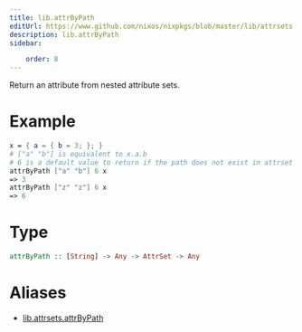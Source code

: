 ```yaml
---
title: lib.attrByPath
editUrl: https://www.github.com/nixos/nixpkgs/blob/master/lib/attrsets.nix#L38C5
description: lib.attrByPath
sidebar:

    order: 8
---
```


Return an attribute from nested attribute sets.

# Example

```nix
x = { a = { b = 3; }; }
# ["a" "b"] is equivalent to x.a.b
# 6 is a default value to return if the path does not exist in attrset
attrByPath ["a" "b"] 6 x
=> 3
attrByPath ["z" "z"] 6 x
=> 6
```

# Type

```haskell
attrByPath :: [String] -> Any -> AttrSet -> Any
```


# Aliases

- [lib.attrsets.attrByPath](/nix-doc-comments/reference/lib/attrsets/lib-attrsets-attrByPath)


